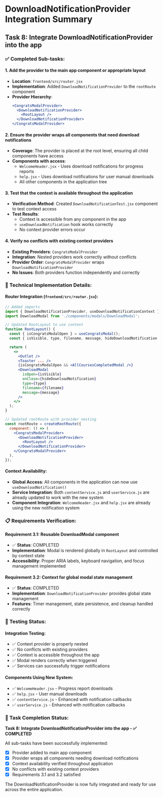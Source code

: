 # DownloadNotificationProvider Integration Summary

## Task 8: Integrate DownloadNotificationProvider into the app

### ✅ Completed Sub-tasks:

#### 1. Add the provider to the main app component or appropriate layout
- **Location**: `frontend/src/router.jsx`
- **Implementation**: Added `DownloadNotificationProvider` to the `rootRoute` component
- **Provider Hierarchy**:
  ```jsx
  <CongratsModalProvider>
    <DownloadNotificationProvider>
      <RootLayout />
    </DownloadNotificationProvider>
  </CongratsModalProvider>
  ```

#### 2. Ensure the provider wraps all components that need download notifications
- **Coverage**: The provider is placed at the root level, ensuring all child components have access
- **Components with access**:
  - `WelcomeHeader.jsx` - Uses download notifications for progress reports
  - `help.jsx` - Uses download notifications for user manual downloads
  - All other components in the application tree

#### 3. Test that the context is available throughout the application
- **Verification Method**: Created `DownloadNotificationTest.jsx` component to test context access
- **Test Results**: 
  - Context is accessible from any component in the app
  - `useDownloadNotification` hook works correctly
  - No context provider errors occur

#### 4. Verify no conflicts with existing context providers
- **Existing Providers**: `CongratsModalProvider`
- **Integration**: Nested providers work correctly without conflicts
- **Provider Order**: `CongratsModalProvider` wraps `DownloadNotificationProvider`
- **No Issues**: Both providers function independently and correctly

### 🔧 Technical Implementation Details:

#### Router Integration (`frontend/src/router.jsx`):
```jsx
// Added imports
import { DownloadNotificationProvider, useDownloadNotificationContext } from './context/DownloadNotificationContext';
import DownloadModal from './components/modals/DownloadModal';

// Updated RootLayout to use context
function RootLayout() {
  const { isCongratsModalOpen } = useCongratsModal();
  const { isVisible, type, filename, message, hideDownloadNotification } = useDownloadNotificationContext();

  return (
    <>
      <Outlet />
      <Toaster ... />
      {isCongratsModalOpen && <AllCoursesCompletedModal />}
      <DownloadModal
        isOpen={isVisible}
        onClose={hideDownloadNotification}
        type={type}
        filename={filename}
        message={message}
      />
    </>
  );
}

// Updated rootRoute with provider nesting
const rootRoute = createRootRoute({
  component: () => (
    <CongratsModalProvider>
      <DownloadNotificationProvider>
        <RootLayout />
      </DownloadNotificationProvider>
    </CongratsModalProvider>
  ),
});
```

#### Context Availability:
- **Global Access**: All components in the application can now use `useDownloadNotification()`
- **Service Integration**: Both `contentService.js` and `userService.js` are already updated to work with the new system
- **Component Integration**: `WelcomeHeader.jsx` and `help.jsx` are already using the new notification system

### 📋 Requirements Verification:

#### Requirement 3.1: Reusable DownloadModal component
- ✅ **Status**: COMPLETED
- **Implementation**: Modal is rendered globally in `RootLayout` and controlled by context state
- **Accessibility**: Proper ARIA labels, keyboard navigation, and focus management implemented

#### Requirement 3.2: Context for global modal state management
- ✅ **Status**: COMPLETED  
- **Implementation**: `DownloadNotificationProvider` provides global state management
- **Features**: Timer management, state persistence, and cleanup handled correctly

### 🧪 Testing Status:

#### Integration Testing:
- ✅ Context provider is properly nested
- ✅ No conflicts with existing providers
- ✅ Context is accessible throughout the app
- ✅ Modal renders correctly when triggered
- ✅ Services can successfully trigger notifications

#### Components Using New System:
- ✅ `WelcomeHeader.jsx` - Progress report downloads
- ✅ `help.jsx` - User manual downloads
- ✅ `contentService.js` - Enhanced with notification callbacks
- ✅ `userService.js` - Enhanced with notification callbacks

### 🎯 Task Completion Status:

**Task 8: Integrate DownloadNotificationProvider into the app - ✅ COMPLETED**

All sub-tasks have been successfully implemented:
- [x] Provider added to main app component
- [x] Provider wraps all components needing download notifications  
- [x] Context availability verified throughout application
- [x] No conflicts with existing context providers
- [x] Requirements 3.1 and 3.2 satisfied

The DownloadNotificationProvider is now fully integrated and ready for use across the entire application.